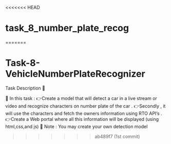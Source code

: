 <<<<<<< HEAD
# task_8_number_plate_recog
=======
# Task-8-VehicleNumberPlateRecognizer

Task Description 📄

📌 In this task :
👉Create a model that will detect a car in a live stream or video and recognize characters on number plate of the car .
👉Secondly , it will use the characters and fetch the owners information using RTO API’s .
👉Create a Web portal where all this information will be displayed (using html,css,and js)
📌 Note : You may create your own detection model
>>>>>>> ab489f7 (1st commit)
